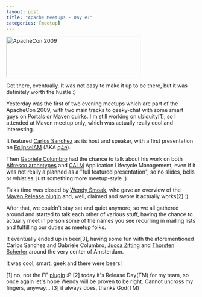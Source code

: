 ```yaml
---
layout: post
title: "Apache Meetups - Day #1"
categories: [meetup]
---
```

<a href="http://www.eu.apachecon.com/c/aceu2009/"><img title="ApacheCon 2009" src="http://us.apachecon.com/page_attachments/0000/0035/feather.gif" alt="ApacheCon 2009" width="356" height="107" /></a>

Got there, eventually. It was not easy to make it up to be there, but it was definitely worth the hustle :)

Yesterday was the first of two evening meetups which are part of the ApacheCon 2009, with two main tracks to geeky-chat with some smart guys on Portals or Maven quirks.
I'm still working on ubiquity[1], so I attended at Maven meetup only, which was actually really cool and interesting.

It featured <a title="Carlos Sanchez weblog" href="http://blog.carlossanchez.eu/">Carlos Sanchez</a> as its host and speaker, with a first presentation on <a title="Eclipse IAM homepage" href="http://www.eclipse.org/iam/">EclipseIAM</a> (AKA <a title="Q4E (legacy but still updated) page on google code" href="http://code.google.com/p/q4e/">q4e</a>).

Then <a title="Gabriele Columbro's weblog" href="http://mindthegab.com/">Gabriele Columbro</a> had the chance to talk about his work on both <a title="Maven Alfresco archetypes page on Google code" href="http://code.google.com/p/maven-alfresco-archetypes/">Alfresco archetypes</a> and <a title="CALM page on Google code" href="http://code.google.com/p/maven-calm/">CALM</a> Application Lifecycle Management, even if it was not really a planned as a "full featured presentation", so no slides, bells or whistles, just something more meetup-style ;)

Talks time was closed by <a title="Weny Smoak personal page" href="http://wsmoak.net/">Wendy Smoak</a>, who gave an overview of the <a title="Maven release plugin site" href="http://maven.apache.org/plugins/maven-release-plugin/">Maven Release plugin</a> and, well, claimed and swore it actually works[2] :)

After that, we couldn't stay sat and quiet anymore, so we all gathered around and started to talk each other of various stuff, having the chance to actually meet in person some of the names you see recurring in mailing lists and fulfilling our duties as meetup folks.

It eventually ended up in beer[3], having some fun with the aforementioned Carlos Sanchez and Gabriele Columbro, <a title="Jucca Zitting weblog" href="http://jukkaz.wordpress.com/">Jucca Zitting</a> and <a title="Thorsten Scherler personal page" href="http://www.target-x.de/about.html">Thorsten Scherler</a> around the very center of Amsterdam.

It was cool, smart, geek and there were beers!

[1] no, not the FF <a title="Ubiquity on Mozilla Labs" href="https://wiki.mozilla.org/Labs/Ubiquity">plugin</a> :P
[2] today it's Release Day(TM) for my team, so once again let's hope Wendy will be proven to be right. Cannot uncross my fingers, anyway...
[3] it always does, thanks God(TM)
